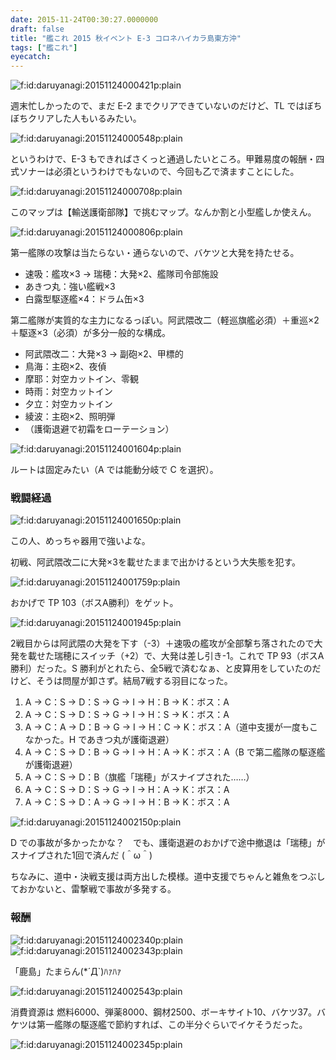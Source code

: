 ```yaml
---
date: 2015-11-24T00:30:27.0000000
draft: false
title: "艦これ 2015 秋イベント E-3 コロネハイカラ島東方沖"
tags: ["艦これ"]
eyecatch: 
---
```

<p><span itemscope itemtype="http://schema.org/Photograph"><img src="20151124000421.png" alt="f:id:daruyanagi:20151124000421p:plain" title="f:id:daruyanagi:20151124000421p:plain" class="hatena-fotolife" itemprop="image"></span></p><p>週末忙しかったので、まだ E-2 までクリアできていないのだけど、TL ではぼちぼちクリアした人もいるみたい。</p><p><span itemscope itemtype="http://schema.org/Photograph"><img src="20151124000548.png" alt="f:id:daruyanagi:20151124000548p:plain" title="f:id:daruyanagi:20151124000548p:plain" class="hatena-fotolife" itemprop="image"></span></p><p>というわけで、E-3 もできればさくっと通過したいところ。甲難易度の報酬・四式ソナーは必須というわけでもないので、今回も乙で済ますことにした。</p><p><span itemscope itemtype="http://schema.org/Photograph"><img src="20151124000708.png" alt="f:id:daruyanagi:20151124000708p:plain" title="f:id:daruyanagi:20151124000708p:plain" class="hatena-fotolife" itemprop="image"></span></p><p>このマップは【輸送護衛部隊】で挑むマップ。なんか割と小型艦しか使えん。</p><p><span itemscope itemtype="http://schema.org/Photograph"><img src="20151124000806.png" alt="f:id:daruyanagi:20151124000806p:plain" title="f:id:daruyanagi:20151124000806p:plain" class="hatena-fotolife" itemprop="image"></span></p><p>第一艦隊の攻撃は当たらない・通らないので、バケツと大発を持たせる。</p>

<ul>
<li>速吸：艦攻×3 → 瑞穂：大発×2、艦隊司令部施設</li>
<li>あきつ丸：強い艦戦×3</li>
<li>白露型駆逐艦×4：ドラム缶×3</li>
</ul><p>第二艦隊が実質的な主力になるっぽい。阿武隈改二（軽巡旗艦必須）＋重巡×2＋駆逐×3（必須）が多分一般的な構成。</p>

<ul>
<li>阿武隈改二：大発×3 → 副砲×2、甲標的</li>
<li>鳥海：主砲×2、夜偵</li>
<li>摩耶：対空カットイン、零観</li>
<li>時雨：対空カットイン</li>
<li>夕立：対空カットイン</li>
<li>綾波：主砲×2、照明弾</li>
<li>（護衛退避で初霜をローテーション）</li>
</ul><p><span itemscope itemtype="http://schema.org/Photograph"><img src="20151124001604.png" alt="f:id:daruyanagi:20151124001604p:plain" title="f:id:daruyanagi:20151124001604p:plain" class="hatena-fotolife" itemprop="image"></span></p><p>ルートは固定みたい（A では能動分岐で C を選択）。</p>

<div class="section">
<h3>戦闘経過</h3>
<p><span itemscope itemtype="http://schema.org/Photograph"><img src="20151124001650.png" alt="f:id:daruyanagi:20151124001650p:plain" title="f:id:daruyanagi:20151124001650p:plain" class="hatena-fotolife" itemprop="image"></span></p><p>この人、めっちゃ器用で強いよな。</p><p>初戦、阿武隈改二に大発×3を載せたままで出かけるという大失態を犯す。</p><p><span itemscope itemtype="http://schema.org/Photograph"><img src="20151124001759.png" alt="f:id:daruyanagi:20151124001759p:plain" title="f:id:daruyanagi:20151124001759p:plain" class="hatena-fotolife" itemprop="image"></span></p><p>おかげで TP 103（ボスA勝利）をゲット。</p><p><span itemscope itemtype="http://schema.org/Photograph"><img src="20151124001945.png" alt="f:id:daruyanagi:20151124001945p:plain" title="f:id:daruyanagi:20151124001945p:plain" class="hatena-fotolife" itemprop="image"></span></p><p>2戦目からは阿武隈の大発を下す（-3）＋速吸の艦攻が全部撃ち落されたので大発を載せた瑞穂にスイッチ（+2）で、大発は差し引き-1。これで TP 93（ボスA勝利）だった。S 勝利がとれたら、全5戦で済むなぁ、と皮算用をしていたのだけど、そうは問屋が卸さず。結局7戦する羽目になった。</p>

<ol>
<li>A → C：S → D：S → G → I → H：B → K：ボス：A</li>
<li>A → C：S → D：S → G → I → H：S → K：ボス：A</li>
<li>A → C：A → D：B → G → I → H：C → K：ボス：A（道中支援が一度もこなかった。H であきつ丸が護衛退避）</li>
<li>A → C：S → D：B → G → I → H：A → K：ボス：A（B で第二艦隊の駆逐艦が護衛退避）</li>
<li>A → C：S → D：B（旗艦「瑞穂」がスナイプされた……）</li>
<li>A → C：S → D：S → G → I → H：A → K：ボス：A</li>
<li>A → C：S → D：A → G → I → H：B → K：ボス：A</li>
</ol><p><span itemscope itemtype="http://schema.org/Photograph"><img src="20151124002150.png" alt="f:id:daruyanagi:20151124002150p:plain" title="f:id:daruyanagi:20151124002150p:plain" class="hatena-fotolife" itemprop="image"></span></p><p>D での事故が多かったかな？　でも、護衛退避のおかげで途中撤退は「瑞穂」がスナイプされた1回で済んだ (＾ω＾)</p><p>ちなみに、道中・決戦支援は両方出した模様。道中支援でちゃんと雑魚をつぶしておかないと、雷撃戦で事故が多発する。</p>

</div>
<div class="section">
<h3>報酬</h3>
<p><span itemscope itemtype="http://schema.org/Photograph"><img src="20151124002340.png" alt="f:id:daruyanagi:20151124002340p:plain" title="f:id:daruyanagi:20151124002340p:plain" class="hatena-fotolife" itemprop="image"></span><span itemscope itemtype="http://schema.org/Photograph"><img src="20151124002343.png" alt="f:id:daruyanagi:20151124002343p:plain" title="f:id:daruyanagi:20151124002343p:plain" class="hatena-fotolife" itemprop="image"></span></p><p>「鹿島」たまらん(*´Д`)ﾊｧﾊｧ</p><p><span itemscope itemtype="http://schema.org/Photograph"><img src="20151124002543.png" alt="f:id:daruyanagi:20151124002543p:plain" title="f:id:daruyanagi:20151124002543p:plain" class="hatena-fotolife" itemprop="image"></span></p><p>消費資源は 燃料6000、弾薬8000、鋼材2500、ボーキサイト10、バケツ37。バケツは第一艦隊の駆逐艦で節約すれば、この半分ぐらいでイケそうだった。</p><p><span itemscope itemtype="http://schema.org/Photograph"><img src="20151124002345.png" alt="f:id:daruyanagi:20151124002345p:plain" title="f:id:daruyanagi:20151124002345p:plain" class="hatena-fotolife" itemprop="image"></span></p>

</div>